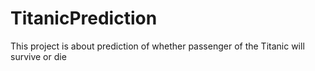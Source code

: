 # TitanicPrediction
This project is about prediction of whether passenger of the Titanic will survive or die
